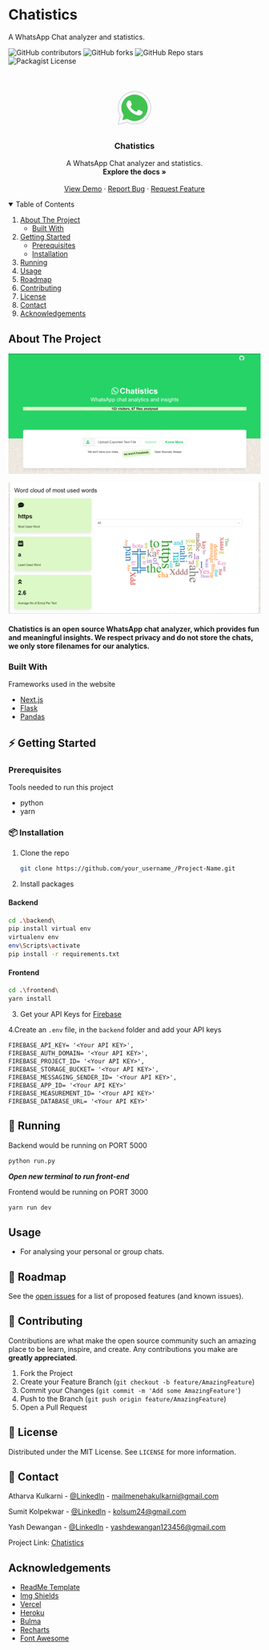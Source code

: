 # Chatistics
A WhatsApp Chat analyzer and statistics. 

![GitHub contributors](https://img.shields.io/github/contributors/SkSumit/Chatistics?style=flat-square)
![GitHub forks](https://img.shields.io/github/forks/SkSumit/Chatistics?style=flat-square)
![GitHub Repo stars](https://img.shields.io/github/stars/SkSumit/Chatistics?style=flat-square)
![Packagist License](https://img.shields.io/packagist/l/SkSumit/Chatistics?style=flat-square)




<!-- PROJECT LOGO -->
<br />
<p align="center">
  <a >
    <img src="images/icons8-whatsapp.gif" alt="Logo" width="80" height="80">
  </a>

  <h3 align="center">Chatistics</h3>

  <p align="center">
   A WhatsApp Chat analyzer and statistics. 
    <br />
    <a ><strong>Explore the docs »</strong></a>
    <br />
    <br />
    <a href="https://chatistics.vercel.app/">View Demo</a>
    ·
    <a href="https://github.com/SkSumit/Chatistics/issues">Report Bug</a>
    ·
    <a href="https://github.com/SkSumit/Chatistics/issues">Request Feature</a>
  </p>
</p>



<!-- TABLE OF CONTENTS -->
<details open="open">
  <summary>Table of Contents</summary>
  <ol>
    <li>
      <a href="#about-the-project">About The Project</a>
      <ul>
        <li><a href="#built-with">Built With</a></li>
      </ul>
    </li>
    <li>
      <a href="#getting-started">Getting Started</a>
      <ul>
        <li><a href="#prerequisites">Prerequisites</a></li>
        <li><a href="#installation">Installation</a></li>
      </ul>
    </li>
    <li><a href="#running">Running</a></li>
    <li><a href="#usage">Usage</a></li>
    <li><a href="#roadmap">Roadmap</a></li>
    <li><a href="#contributing">Contributing</a></li>
    <li><a href="#license">License</a></li>
    <li><a href="#contact">Contact</a></li>
    <li><a href="#acknowledgements">Acknowledgements</a></li>
  </ol>
</details>



<!-- ABOUT THE PROJECT -->
## About The Project

[![product-screenshot]](https://chatistics.vercel.app/)

[![product-screenshot1]](https://chatistics.vercel.app/)

#### Chatistics is an open source WhatsApp chat analyzer, which provides fun and meaningful insights. We respect privacy and do not store the chats, we only store filenames for our analytics.

### Built With

Frameworks used in the website
* [Next.js](https://nextjs.org/)
* [Flask](https://flask.palletsprojects.com/en/1.1.x)
* [Pandas](https://pandas.pydata.org/)



<!-- GETTING STARTED -->
##  ⚡️ Getting Started


### Prerequisites

Tools needed to run this project
* python
* yarn 
  
###  📦 Installation

1. Clone the repo
   ```sh
   git clone https://github.com/your_username_/Project-Name.git
   ```
2. Install packages

#### Backend

```bash
cd .\backend\
pip install virtual env
virtualenv env
env\Scripts\activate
pip install -r requirements.txt
```

#### Frontend

```bash
cd .\frontend\
yarn install
```   
3. Get your API Keys for [Firebase](https://firebase.google.com/)
 
4.Create an `.env` file, in the `backend` folder and add your API keys
  ```PY
  FIREBASE_API_KEY= '<Your API KEY>',
  FIREBASE_AUTH_DOMAIN= '<Your API KEY>',
  FIREBASE_PROJECT_ID= '<Your API KEY>',
  FIREBASE_STORAGE_BUCKET= '<Your API KEY>',
  FIREBASE_MESSAGING_SENDER_ID= '<Your API KEY>',
  FIREBASE_APP_ID= '<Your API KEY>'
  FIREBASE_MEASUREMENT_ID= '<Your API KEY>'
  FIREBASE_DATABASE_URL= '<Your API KEY>'
  ```

<!-- USAGE EXAMPLES -->
## 🐎 Running

Backend would be running on PORT 5000

```bash
python run.py
```
 ***Open new terminal to run front-end***

Frontend would be running on PORT 3000

```bash
yarn run dev
```


## Usage

* For analysing your personal or group chats.



<!-- ROADMAP -->
## 🚧 Roadmap

See the [open issues](https://github.com/SkSumit/Chatistics/issues) for a list of proposed features (and known issues).



<!-- CONTRIBUTING -->
## 🔧 Contributing

Contributions are what make the open source community such an amazing place to be learn, inspire, and create. Any contributions you make are **greatly appreciated**.

1. Fork the Project
2. Create your Feature Branch (`git checkout -b feature/AmazingFeature`)
3. Commit your Changes (`git commit -m 'Add some AmazingFeature'`)
4. Push to the Branch (`git push origin feature/AmazingFeature`)
5. Open a Pull Request



<!-- LICENSE -->
## 📄 License

Distributed under the MIT License. See `LICENSE` for more information.



<!-- CONTACT -->
## 🤙 Contact

Atharva Kulkarni - [@LinkedIn](https://www.linkedin.com/in/atharva-kulkarni-b119b7195/) - mailmenehakulkarni@gmail.com

Sumit Kolpekwar - [@LinkedIn](https://www.linkedin.com/in/sumitkolpekwar/) - kolsum24@gmail.com

Yash Dewangan - [@LinkedIn](https://www.linkedin.com/in/yash-dewangan-903346132/) - yashdewangan123456@gmail.com

Project Link: [Chatistics](https://github.com/SkSumit/Chatistics/tree/main)



<!-- ACKNOWLEDGEMENTS -->
## Acknowledgements
* [ReadMe Template](https://github.com/othneildrew/Best-README-Template)
* [Img Shields](https://shields.io)
* [Vercel](https://vercel.com/)
* [Heroku](https://heroku.com/)
* [Bulma](http://bulma.io/)
* [Recharts](http://recharts.org/)
* [Font Awesome](https://fontawesome.com)




[product-screenshot]: images/primarypage.png
[product-screenshot1]: images/wordcloud.png
